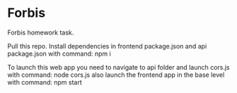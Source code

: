 # Forbis
Forbis homework task.

Pull this repo.
Install dependencies in frontend package.json and api package.json with command: npm i

To launch this web app you need to navigate to api folder and launch cors.js with command: node cors.js
also launch the frontend app in the base level with command: npm start
